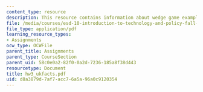 ```yaml
---
content_type: resource
description: This resource contains information about wedge game example uk fact sheet.
file: /media/courses/esd-10-introduction-to-technology-and-policy-fall-2006/d8a3879d7af7acc76a5a96a0c9120354_hw3_ukfacts.pdf
file_type: application/pdf
learning_resource_types:
- Assignments
ocw_type: OCWFile
parent_title: Assignments
parent_type: CourseSection
parent_uid: 58c0e0a2-82f0-0a2d-7236-185a8f38d443
resourcetype: Document
title: hw3_ukfacts.pdf
uid: d8a3879d-7af7-acc7-6a5a-96a0c9120354
---
```

